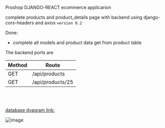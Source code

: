 Proshop DJANGO-REACT ecommerce applicarion

complete products and product_details page with backend using django-cors-headers and axios `version 0.2`

Done:

-   complete all models and product data get from product table

The backend ports are

| Method | Route            |
| ------ | ---------------- |
| GET    | /api/products    |
| GET    | /api/products/25 |

<!--
| POST   | /api/products/create    |
| PUT    | /api/products/update/25 |
| DELETE | /api/products/delete/25 | -->

<br> <br>

[database dyagram link:](https://drawsql.app/monad-wizard/diagrams/ecommerce-proshop)

![image](https://drive.google.com/uc?export=view&id=1EWnKfyhlqU75s_IBe5_zEQZlNv_cwIpC)
